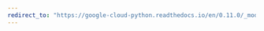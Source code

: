```yaml
---
redirect_to: "https://google-cloud-python.readthedocs.io/en/0.11.0/_modules/gcloud/storage/batch.html"
---
```


